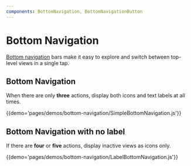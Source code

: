 ```yaml
---
components: BottomNavigation, BottomNavigationButton
---
```


# Bottom Navigation

[Bottom navigation](https://material.google.com/components/bottom-navigation.html) bars make it easy to explore and switch between top-level views in a single tap.

## Bottom Navigation
When there are only **three** actions, display both icons and text labels at all times.

{{demo='pages/demos/bottom-navigation/SimpleBottomNavigation.js'}}

## Bottom Navigation with no label

If there are **four** or **five** actions, display inactive views as icons only.

{{demo='pages/demos/bottom-navigation/LabelBottomNavigation.js'}}
